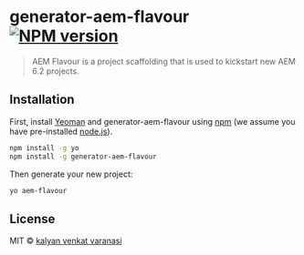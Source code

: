 # generator-aem-flavour [![NPM version][npm-image]][npm-url]
> AEM Flavour is a project scaffolding that is used to kickstart new AEM 6.2 projects.

## Installation

First, install [Yeoman](http://yeoman.io) and generator-aem-flavour using [npm](https://www.npmjs.com/) (we assume you have pre-installed [node.js](https://nodejs.org/)).

```bash
npm install -g yo
npm install -g generator-aem-flavour
```

Then generate your new project:

```bash
yo aem-flavour
```
## License

MIT © [kalyan venkat varanasi](https://github.com/kalyan21)


[npm-image]: https://badge.fury.io/js/generator-aem-flavour.svg
[npm-url]: https://npmjs.org/package/generator-aem-flavour
[travis-image]: https://travis-ci.org/update!!/generator-aem-flavour.svg?branch=master
[travis-url]: https://travis-ci.org/update!!/generator-aem-flavour
[daviddm-image]: https://david-dm.org/update!!/generator-aem-flavour.svg?theme=shields.io
[daviddm-url]: https://david-dm.org/update!!/generator-aem-flavour
[coveralls-image]: https://coveralls.io/repos/update!!/generator-aem-flavour/badge.svg
[coveralls-url]: https://coveralls.io/r/update!!/generator-aem-flavour
